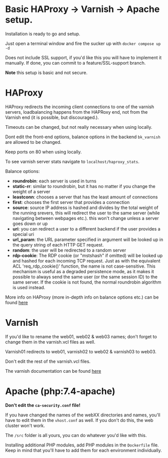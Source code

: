 Basic HAProxy -> Varnish -> Apache setup.
=========================================

Installation is ready to go and setup.

Just open a terminal window and fire the sucker up with `docker compose up -d`

Does not include SSL support, if you'd like this you will have to implement it manually. If done, you can commit to a feature/SSL-support branch.

**Note** this setup is basic and not secure.

HAProxy
=======

HAProxy redirects the incoming client connections to one of the varnish servers, loadbalancing happens from the HAPRoxy end, not from the Varnish end (it is possible, but discouraged.).

Timeouts can be changed, but not really necessary when using locally.

Dont edit the front-end options, balance options in the backend `bk_varnish` are allowed to be changed.

Keep ports on 80 when using locally.

To see varnish server stats navigate to `localhost/haproxy_stats`.

Balance options:

- **roundrobin**: each server is used in turns
- **static-rr**: similar to roundrobin, but it has no matter if you change the weight of a server
- **leastconn**: chooses a server that has the least amount of connections
- **first**: chooses the first server that provides a connection
- **source**: source IP address is hashed and divides by the total weight of the running srevers,
  this will redirect the user to the same server (while navigating between webpages etc.).
  this won't change unless a server goes down or up
- **uri**: you can redirect a user to a different backend if the user provides a special uri
- **url_param**: the URL parameter specified in argument will be looked up in the query string of each HTTP GET request.
- **random**: the user will be redirected to a random server
- **rdp-cookie**: The RDP cookie <name> (or "mstshash" if omitted) will be looked up and hashed for each incoming TCP 
  request. Just as with the equivalent ACL 'req_rdp_cookie()' function, the name is not case-sensitive. This mechanism 
  is useful as a degraded persistence mode, as it makes it possible to always send the
  same user (or the same session ID) to the same server. If the cookie is not found, the normal roundrobin algorithm is
  used instead.

More info on HAProxy (more in-depth info on balance options etc.) can be found 
[here](http://cbonte.github.io/haproxy-dconv/2.5/configuration.html)

Varnish
========

If you'd like to rename the web01, web02 & web03 names; don't forget to change them in the varnish.vcl files as well.

Varnish01 redirects to web01, varnish02 to web02 & varnish03 to web03.

Don't edit the rest of the varnish.vcl files.

The varnish documentation can be found [here](http://varnish-cache.org/docs/index.html)

Apache (php:7.4-apache)
======================

**Don't edit the `ca-security.conf` file!**

If you have changed the names of the webXX directories and names, you'll have to edit them in the `vhost.conf` as well. If you don't do this, the web cluster won't work.

The `/src` folder is all yours, you can do whatever you'd like with this.

Installing additional PHP modules, add PHP modules in the `Dockerfile` file.
Keep in mind that you'll have to add them for each environment individually.
